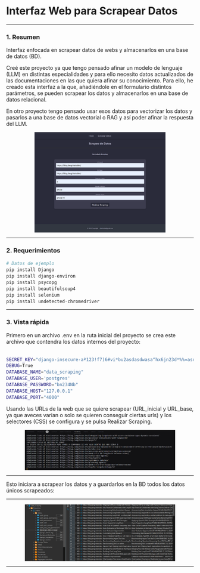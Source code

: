 # Interfaz Web para Scrapear Datos
___
### 1. Resumen
Interfaz enfocada en scrapear datos de webs y almacenarlos en una base de datos (BD).

Creé este proyecto ya que tengo pensado afinar un modelo de lenguaje (LLM) en distintas especialidades y para ello necesito datos actualizados de las documentaciones en las que quiera afinar su conocimiento. Para ello, he creado esta interfaz a la que, añadiéndole en el formulario distintos parámetros, se pueden scrapear los datos y almacenarlos en una base de datos relacional. 

En otro proyecto tengo pensado usar esos datos para vectorizar los datos y pasarlos a una base de datos vectorial o RAG y así poder afinar la respuesta del LLM.


<div style="display:flex; justify-content:center; align-items:center;">
   <img src="./webs_scrapings/static/images/interfaz.png" alt="imagen" style="width: 70%;">
</div>

___


### 2. Requerimientos

```py
# Datos de ejemplo
pip install Django
pip install django-environ
pip install psycopg
pip install beautifulsoup4
pip install selenium
pip install undetected-chromedriver
```

___

### 3. Vista rápida
Primero en un archivo .env en la ruta inicial del proyecto se crea este archivo que contendra los datos internos del proyecto:

```bash

SECRET_KEY="django-insecure-aº123!f7)6#vi*bu2asdasdwasa^hx6jn23d*%%=asdasdasb4"
DEBUG=True
DATABASE_NAME="data_scraping"
DATABASE_USER='postgres'
DATABASE_PASSWORD="bn234Nb"
DATABASE_HOST="127.0.0.1"
DATABASE_PORT="4000"
```

Usando las URLs de la web que se quiere scrapear (URL_inicial y URL_base, ya que aveces varian o solo se quieren conseguir ciertas urls) y los selectores (CSS) se configura y se pulsa Realizar Scraping.


<div style="display:flex; justify-content:center; align-items:center;">
   <img src="./webs_scrapings/static/images/consola.png" alt="imagen" style="width: 80%;">
</div>

___

Esto iniciara a scrapear los datos y a guardarlos en la BD todos los datos únicos scrapeados:

___


<div style="display:flex; justify-content:center; align-items:center;">
   <img src="./webs_scrapings/static/images/bd.png" alt="imagen" style="width: 80%;">
</div>


___
